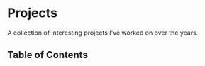 # Projects
A collection of interesting projects I've worked on over the years. 

## Table of Contents ##
